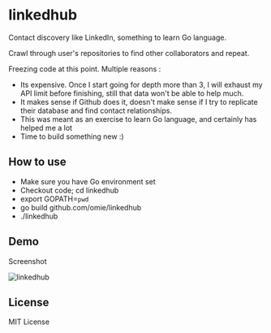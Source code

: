 linkedhub
=========

Contact discovery like LinkedIn, something to learn Go language.

Crawl through user's repositories to find other collaborators and repeat.

Freezing code at this point.
Multiple reasons : 
- Its expensive. Once I start going for depth more than 3, I will exhaust my API limit
before finishing, still that data won't be able to help much.
- It makes sense if Github does it, doesn't make sense if I try to replicate their 
database and find contact relationships.
- This was meant as an exercise to learn Go language, and certainly has helped me a lot
- Time to build something new :)

How to use
----------------
- Make sure you have Go environment set
- Checkout code; cd linkedhub
- export GOPATH=`pwd`
- go build github.com/omie/linkedhub
- ./linkedhub


Demo
-----

Screenshot

![linkedhub](https://raw.githubusercontent.com/Omie/linkedhub/screenshot/linkedhub.png)


License
--------
MIT License

